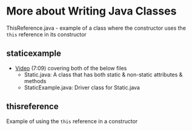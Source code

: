 # More about Writing Java Classes

ThisReference.java - example of a class where the constructor uses the `this` reference in its constructor

## staticexample

- [Video](https://youtu.be/wwGUa6NfGec) (7:09) covering both of the below files
  - Static.java: A class that has both static & non-static attributes & methods
  - StaticExample.java: Driver class for Static.java

## thisreference

Example of using the `this` reference in a constructor

